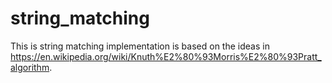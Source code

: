 # string_matching

This is string matching implementation is based on the ideas in https://en.wikipedia.org/wiki/Knuth%E2%80%93Morris%E2%80%93Pratt_algorithm.
